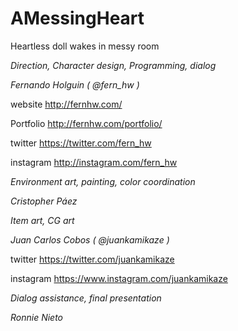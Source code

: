 # AMessingHeart
Heartless doll wakes in messy room




*Direction, Character design, Programming, dialog*

*Fernando Holguin ( @fern_hw )*

website http://fernhw.com/

Portfolio http://fernhw.com/portfolio/

twitter https://twitter.com/fern_hw

instagram http://instagram.com/fern_hw





*Environment art, painting, color coordination*

*Cristopher Páez*



*Item art, CG art*

*Juan Carlos Cobos ( @juankamikaze )*

twitter https://twitter.com/juankamikaze

instagram https://www.instagram.com/juankamikaze



*Dialog assistance, final presentation*

*Ronnie Nieto*
